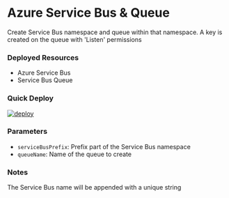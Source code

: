 # Azure Service Bus & Queue
Create Service Bus namespace and queue within that namespace. A key is created on the queue with 'Listen' permissions 


### Deployed Resources
- Azure Service Bus
- Service Bus Queue


### Quick Deploy
[![deploy](https://raw.githubusercontent.com/benc-uk/azure-arm/master/etc/azuredeploy.png)](https://portal.azure.com/#create/Microsoft.Template/uri/https%3A%2F%2Fraw.githubusercontent.com%2Fbenc-uk%2Fazure-arm%2Fmaster%2Fpaas-web%2Fservice-bus-queue%2Fazuredeploy.json)  


### Parameters
- `serviceBusPrefix`: Prefix part of the Service Bus namespace
- `queueName`: Name of the queue to create


### Notes
The Service Bus name will be appended with a unique string